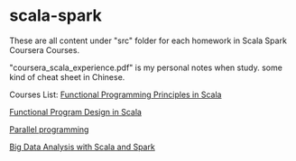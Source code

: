 # scala-spark
These are all content under "src" folder for each homework in Scala Spark Coursera Courses. 

"coursera_scala_experience.pdf" is my personal notes when study. some kind of cheat sheet in Chinese.

Courses List:
[Functional Programming Principles in Scala](https://www.coursera.org/learn/progfun1/home/welcome)

[Functional Program Design in Scala](https://www.coursera.org/learn/progfun2/home/welcome)

[Parallel programming](https://www.coursera.org/learn/parprog1/home/welcome)

[Big Data Analysis with Scala and Spark](https://www.coursera.org/learn/scala-spark-big-data/home/welcome)



